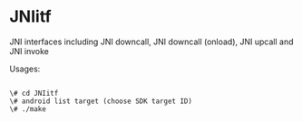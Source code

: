 JNIitf
======

JNI interfaces including JNI downcall, JNI downcall (onload), JNI upcall and JNI invoke

Usages:

<pre><code>
\# cd JNIitf
\# android list target (choose SDK target ID)
\# ./make
</pre></code>

